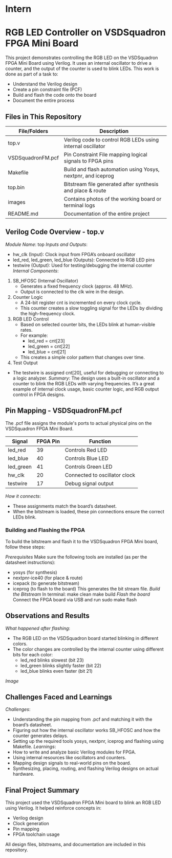 # Intern

# RGB LED Controller on VSDSquadron FPGA Mini Board

This project demonstrates controlling the RGB LED on the VSDSquadron FPGA Mini Board using Verilog. It uses an internal oscillator to drive a counter, and the output of the counter is used to blink LEDs.
This work is done as part of a task to:
- Understand the Verilog design
- Create a pin constraint file (PCF)
- Build and flash the code onto the board
- Document the entire process

  
## Files in This Repository

| File/Folders       | Description |
|--------------------|-------------|
| top.v              | Verilog code to control RGB LEDs using internal oscillator |
| VSDSquadronFM.pcf  | Pin Constraint File mapping logical signals to FPGA pins |
| Makefile           | Build and flash automation using Yosys, nextpnr, and iceprog |
| top.bin            | Bitstream file generated after synthesis and place & route |
|  images            | Contains photos of the working board or terminal logs |
| README.md          | Documentation of the entire project |

## Verilog Code Overview - top.v

*Module Name*: top
*Inputs and Outputs*:
- hw_clk (Input): Clock input from FPGA’s onboard oscillator
- led_red, led_green, led_blue (Outputs): Connected to RGB LED pins
- testwire (Output): Used for testing/debugging the internal counter
*Internal Components*:
1. SB_HFOSC (Internal Oscillator)
   - Generates a fixed frequency clock (approx. 48 MHz).
   - Output is connected to the clk wire in the design.
2. Counter Logic
   - A 24-bit register cnt is incremented on every clock cycle.
   - This counter creates a slow toggling signal for the LEDs by dividing the high-frequency clock.
3. RGB LED Control
   - Based on selected counter bits, the LEDs blink at human-visible rates.
   - For example:
     - led_red = cnt[23]
     - led_green = cnt[22]
     - led_blue = cnt[21]
   - This creates a simple color pattern that changes over time.
 4. Test Output
   - The testwire is assigned cnt[20], useful for debugging or connecting to a logic analyzer.
*Summary*:
The design uses a built-in oscillator and a counter to blink the RGB LEDs with varying frequencies. It’s a great example of internal clock usage, basic counter logic, and RGB output control in FPGA designs.


## Pin Mapping - VSDSquadronFM.pcf

The .pcf file assigns the module's ports to actual physical pins on the VSDSquadron FPGA Mini Board.

| Signal   | FPGA Pin | Function         |
|----------|----------|------------------|
| led_red  | 39       | Controls Red LED |
| led_blue | 40       | Controls Blue LED |
| led_green| 41       | Controls Green LED |
| hw_clk   | 20       | Connected to oscillator clock |
| testwire | 17       | Debug signal output |

*How it connects*:
- These assignments match the board’s datasheet.
- When the bitstream is loaded, these pin connections ensure the correct LEDs blink.


### Building and Flashing the FPGA

To build the bitstream and flash it to the VSDSquadron FPGA Mini board, follow these steps:

*Prerequisites*
Make sure the following tools are installed (as per the datasheet instructions):
- yosys (for synthesis)
- nextpnr-ice40 (for place & route)
- icepack (to generate bitstream)
- iceprog (to flash to the board)
This generates the bit stream file.
*Build the Bitstream*
In terminal:
make clean
make build
*Flash the board*
Connect the FPGA board via USB and run
sudo make flash


## Observations and Results

*What happened after flashing*:
- The RGB LED on the VSDSquadron board started blinking in different colors.
- The color changes are controlled by the internal counter using different bits for each color:
  - led_red blinks slowest (bit 23)
  - led_green blinks slightly faster (bit 22)
  - led_blue blinks even faster (bit 21)

*Image*


## Challenges Faced and Learnings

*Challenges*:
- Understanding the pin mapping from .pcf and matching it with the board’s datasheet.
- Figuring out how the internal oscillator works SB_HFOSC and how the counter generates delays.
- Setting up the required tools yosys, 
  nextpnr, iceprog and flashing using  Makefile.
*Learnings*:
- How to write and analyze basic Verilog modules for FPGA.
- Using internal resources like oscillators and counters.
- Mapping design signals to real-world pins on the board.
- Synthesizing, placing, routing, and flashing Verilog designs on actual hardware.


##  Final Project Summary

This project used the VSDSquadron FPGA Mini board to blink an RGB LED using Verilog. It helped reinforce concepts in:
- Verilog design
- Clock generation
- Pin mapping
- FPGA toolchain usage

All design files, bitstreams, and documentation are included in this repository.
